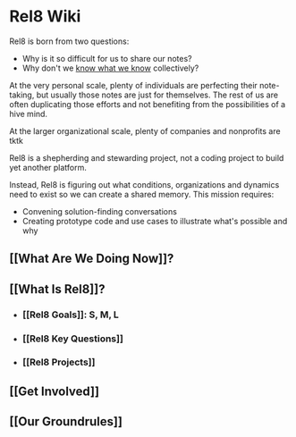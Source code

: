# Rel8 Wiki
Rel8 is born from two questions:

- Why is it so difficult for us to share our notes?
- Why don't we [know what we know](https://www.amazon.com/Only-Knew-What-Know-Knowledge-ebook/dp/B005PSJ2J2/jerrymichalskisr) collectively? 

At the very personal scale, plenty of individuals are perfecting their note-taking, but usually those notes are just for themselves. The rest of us are often duplicating those efforts and not benefiting from the possibilities of a hive mind. 

At the larger organizational scale, plenty of companies and nonprofits are tktk

Rel8 is a shepherding and stewarding project, not a coding project to build yet another platform. 

Instead, Rel8 is figuring out what conditions, organizations and dynamics need to exist so we can create a shared memory. This mission requires:

- Convening solution-finding conversations
- Creating prototype code and use cases to illustrate what's possible and why

## [[What Are We Doing Now]]?
## [[What Is Rel8]]?
- ### [[Rel8 Goals]]: S, M, L
- ### [[Rel8 Key Questions]] 
- ### [[Rel8 Projects]]
## [[Get Involved]]

## [[Our Groundrules]]